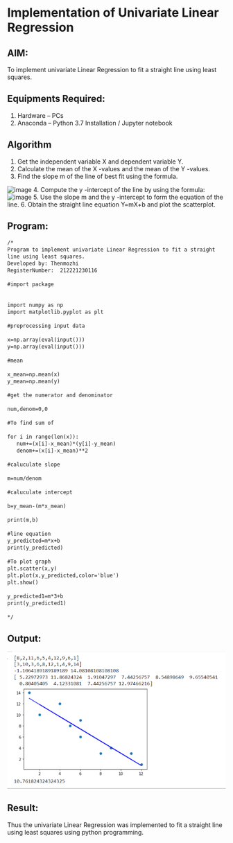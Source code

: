 # Implementation of Univariate Linear Regression
## AIM:
To implement univariate Linear Regression to fit a straight line using least squares.

## Equipments Required:
1. Hardware – PCs
2. Anaconda – Python 3.7 Installation / Jupyter notebook

## Algorithm
1. Get the independent variable X and dependent variable Y.
2. Calculate the mean of the X -values and the mean of the Y -values.
3. Find the slope m of the line of best fit using the formula. 
<img width="231" alt="image" src="https://user-images.githubusercontent.com/93026020/192078527-b3b5ee3e-992f-46c4-865b-3b7ce4ac54ad.png">
4. Compute the y -intercept of the line by using the formula:
<img width="148" alt="image" src="https://user-images.githubusercontent.com/93026020/192078545-79d70b90-7e9d-4b85-9f8b-9d7548a4c5a4.png">
5. Use the slope m and the y -intercept to form the equation of the line.
6. Obtain the straight line equation Y=mX+b and plot the scatterplot.

## Program:
```
/*
Program to implement univariate Linear Regression to fit a straight line using least squares.
Developed by: Thenmozhi
RegisterNumber:  212221230116

#import package


import numpy as np
import matplotlib.pyplot as plt

#preprocessing input data

x=np.array(eval(input()))
y=np.array(eval(input()))

#mean

x_mean=np.mean(x)
y_mean=np.mean(y)

#get the numerator and denominator

num,denom=0,0

#To find sum of

for i in range(len(x)):
   num+=(x[i]-x_mean)*(y[i]-y_mean)
   denom+=(x[i]-x_mean)**2

#caluculate slope

m=num/denom

#caluculate intercept

b=y_mean-(m*x_mean)

print(m,b)

#line equation
y_predicted=m*x+b
print(y_predicted)

#To plot graph
plt.scatter(x,y)
plt.plot(x,y_predicted,color='blue')
plt.show()

y_predicted1=m*3+b
print(y_predicted1)

*/
```

## Output:
![1](ML1.png)




## Result:
Thus the univariate Linear Regression was implemented to fit a straight line using least squares using python programming.
